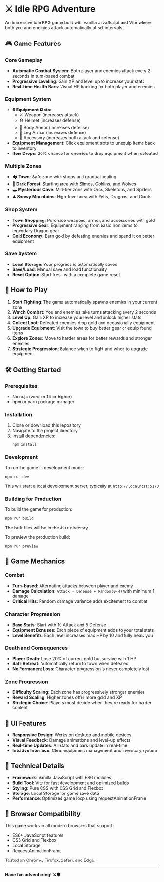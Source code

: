 # ⚔️ Idle RPG Adventure

An immersive idle RPG game built with vanilla JavaScript and Vite where both you and enemies attack automatically at set intervals.

## 🎮 Game Features

### Core Gameplay
- **Automatic Combat System**: Both player and enemies attack every 2 seconds in turn-based combat
- **Progressive Leveling**: Gain XP and level up to increase your stats
- **Real-time Health Bars**: Visual HP tracking for both player and enemies

### Equipment System
- **5 Equipment Slots**: 
  - ⚔️ Weapon (increases attack)
  - ⛑️ Helmet (increases defense)
  - 🥼 Body Armor (increases defense)
  - 👖 Leg Armor (increases defense)
  - 💍 Accessory (increases both attack and defense)
- **Equipment Management**: Click equipment slots to unequip items back to inventory
- **Item Drops**: 20% chance for enemies to drop equipment when defeated

### Multiple Zones
- **🏘️ Town**: Safe zone with shops and gradual healing
- **🌲 Dark Forest**: Starting area with Slimes, Goblins, and Wolves
- **🕳️ Mysterious Cave**: Mid-tier zone with Orcs, Skeletons, and Spiders
- **⛰️ Snowy Mountains**: High-level area with Yetis, Dragons, and Giants

### Shop System
- **Town Shopping**: Purchase weapons, armor, and accessories with gold
- **Progressive Gear**: Equipment ranging from basic Iron items to legendary Dragon gear
- **Gold Economy**: Earn gold by defeating enemies and spend it on better equipment

### Save System
- **Local Storage**: Your progress is automatically saved
- **Save/Load**: Manual save and load functionality
- **Reset Option**: Start fresh with a complete game reset

## 🎯 How to Play

1. **Start Fighting**: The game automatically spawns enemies in your current zone
2. **Watch Combat**: You and enemies take turns attacking every 2 seconds
3. **Level Up**: Gain XP to increase your level and unlock higher stats
4. **Collect Loot**: Defeated enemies drop gold and occasionally equipment
5. **Upgrade Equipment**: Visit the town to buy better gear or equip found items
6. **Explore Zones**: Move to harder areas for better rewards and stronger enemies
7. **Strategic Progression**: Balance when to fight and when to upgrade equipment

## 🛠️ Getting Started

### Prerequisites
- Node.js (version 14 or higher)
- npm or yarn package manager

### Installation
1. Clone or download this repository
2. Navigate to the project directory
3. Install dependencies:
   ```bash
   npm install
   ```

### Development
To run the game in development mode:
```bash
npm run dev
```
This will start a local development server, typically at `http://localhost:5173`

### Building for Production
To build the game for production:
```bash
npm run build
```
The built files will be in the `dist` directory.

To preview the production build:
```bash
npm run preview
```

## 🎲 Game Mechanics

### Combat
- **Turn-based**: Alternating attacks between player and enemy
- **Damage Calculation**: `Attack - Defense + Random(0-4)` with minimum 1 damage
- **Critical Hits**: Random damage variance adds excitement to combat

### Character Progression
- **Base Stats**: Start with 10 Attack and 5 Defense
- **Equipment Bonuses**: Each piece of equipment adds to your total stats
- **Level Benefits**: Each level increases max HP by 10 and fully heals you

### Death and Consequences
- **Player Death**: Lose 20% of current gold but survive with 1 HP
- **Safe Retreat**: Automatically return to town when defeated
- **No Permanent Loss**: Character progression is never completely lost

### Zone Progression
- **Difficulty Scaling**: Each zone has progressively stronger enemies
- **Reward Scaling**: Higher zones offer more gold and XP
- **Strategic Choice**: Players must decide when they're ready for harder content

## 🎨 UI Features

- **Responsive Design**: Works on desktop and mobile devices
- **Visual Feedback**: Damage animations and level-up effects
- **Real-time Updates**: All stats and bars update in real-time
- **Intuitive Interface**: Clear equipment management and inventory system

## 🔧 Technical Details

- **Framework**: Vanilla JavaScript with ES6 modules
- **Build Tool**: Vite for fast development and optimized builds
- **Styling**: Pure CSS with CSS Grid and Flexbox
- **Storage**: Local Storage for game save data
- **Performance**: Optimized game loop using requestAnimationFrame

## 📱 Browser Compatibility

This game works in all modern browsers that support:
- ES6+ JavaScript features
- CSS Grid and Flexbox
- Local Storage
- RequestAnimationFrame

Tested on Chrome, Firefox, Safari, and Edge.

---

**Have fun adventuring! ⚔️🛡️**
